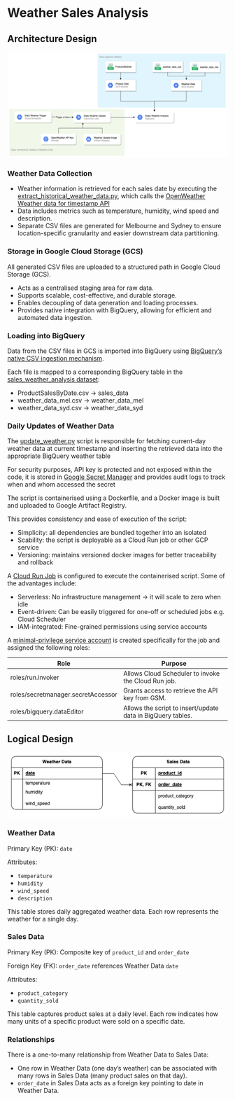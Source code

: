 # Weather Sales Analysis

## Architecture Design

![Architecture Diagram](images/weather_sales_architecture.png)

### Weather Data Collection
- Weather information is retrieved for each sales date by executing the [extract_historical_weather_data.py](scripts/extract_historical_weather_data.py), which calls the [OpenWeather Weather data for timestamp API](https://openweathermap.org/api/one-call-3#:~:text=a%20local%20language.-,Weather%20data%20for%20timestamp,-To%20learn%20about)
- Data includes metrics such as temperature, humidity, wind speed and description.
- Separate CSV files are generated for Melbourne and Sydney to ensure location-specific granularity and easier downstream data partitioning.

### Storage in Google Cloud Storage (GCS)
All generated CSV files are uploaded to a structured path in Google Cloud Storage (GCS).

- Acts as a centralised staging area for raw data.
- Supports scalable, cost-effective, and durable storage.
- Enables decoupling of data generation and loading processes.
- Provides native integration with BigQuery, allowing for efficient and automated data ingestion.

### Loading into BigQuery
Data from the CSV files in GCS is imported into BigQuery using [BigQuery’s native CSV ingestion mechanism](https://cloud.google.com/bigquery/docs/loading-data-cloud-storage-csv).

Each file is mapped to a corresponding BigQuery table in the [sales_weather_analysis dataset](https://console.cloud.google.com/bigquery?referrer=search&authuser=1&hl=en&inv=1&invt=AbxnTg&project=deft-approach-459711-g2&ws=!1m14!1m4!1m3!1sdeft-approach-459711-g2!2sbquxjob_9648076_196dd8b04d2!3saustralia-southeast1!1m4!4m3!1sdeft-approach-459711-g2!2ssales_weather_analysis!3sweather_data_syd!1m3!3m2!1sdeft-approach-459711-g2!2ssales_weather_analysis):
- ProductSalesByDate.csv → sales_data
- weather_data_mel.csv → weather_data_mel
- weather_data_syd.csv → weather_data_syd

### Daily Updates of Weather Data

The [update_weather.py](scripts/update_weather.py) script is responsible for fetching current-day weather data at current timestamp and inserting the retrieved data into the appropriate BigQuery weather table

For security purposes, API key is protected and not exposed within the code, it is stored in [Google Secret Manager](https://console.cloud.google.com/security/secret-manager/secret/openweather-api-key/versions?authuser=1&hl=en&inv=1&invt=AbxsJw&project=deft-approach-459711-g2) and provides audit logs to track when and whom accessed the secret

The script is containerised using a Dockerfile, and a Docker image is built and uploaded to Google Artifact Registry.

This provides consistency and ease of execution of the script:
- Simplicity: all dependencies are bundled together into an isolated
- Scability: the script is deployable as a Cloud Run job or other GCP service
- Versioning: maintains versioned docker images for better traceability and rollback

A [Cloud Run Job](https://console.cloud.google.com/run/jobs/details/australia-southeast1/daily-weather-update/executions?authuser=1&hl=en&inv=1&invt=AbxsJw&project=deft-approach-459711-g2) is configured to execute the containerised script. Some of the advantages include:
- Serverless: No infrastructure management -> it will scale to zero when idle
- Event-driven: Can be easily triggered for one-off or scheduled jobs e.g. Cloud Scheduler
- IAM-integrated: Fine-grained permissions using service accounts

A [minimal-privilege service account](https://console.cloud.google.com/iam-admin/serviceaccounts/details/111238670720876796289?authuser=1&hl=en&inv=1&invt=Abxr5g&project=deft-approach-459711-g2) is created specifically for the job and assigned the following roles:

| Role                                  | Purpose                                                        |
|---------------------------------------|----------------------------------------------------------------|
| roles/run.invoker                     | Allows Cloud Scheduler to invoke the Cloud Run job.            |
| roles/secretmanager.secretAccessor    | Grants access to retrieve the API key from GSM.                |
| roles/bigquery.dataEditor             | Allows the script to insert/update data in BigQuery tables.    |


## Logical Design

![Logical Design](images/weather_sales_logical_model.png)

### Weather Data
Primary Key (PK): `date`

Attributes:
- `temperature`
- `humidity`
- `wind_speed`
- `description`

This table stores daily aggregated weather data. Each row represents the weather for a single day.

### Sales Data
Primary Key (PK): Composite key of `product_id` and `order_date`

Foreign Key (FK): `order_date` references Weather Data `date`

Attributes:
- `product_category`
- `quantity_sold`

This table captures product sales at a daily level. Each row indicates how many units of a specific product were sold on a specific date.

### Relationships
There is a one-to-many relationship from Weather Data to Sales Data:
- One row in Weather Data (one day’s weather) can be associated with many rows in Sales Data (many product sales on that day).
- `order_date` in Sales Data acts as a foreign key pointing to date in Weather Data.